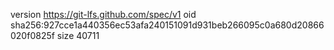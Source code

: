 version https://git-lfs.github.com/spec/v1
oid sha256:927cce1a440356ec53afa240151091d931beb266095c0a680d20866020f0825f
size 40711
